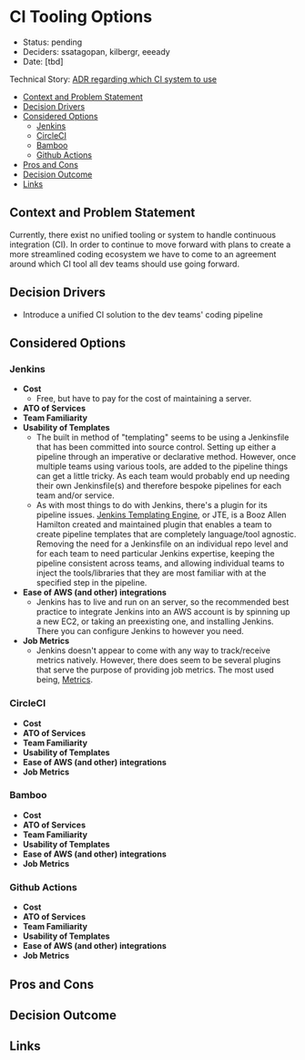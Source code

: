 # CI Tooling Options

* Status: pending
* Deciders: ssatagopan, kilbergr, eeeady
* Date: [tbd]

Technical Story: [ADR regarding which CI system to use](https://ocio-jira.acf.hhs.gov/browse/OHSH-217)

* [Context and Problem Statement](#context-and-problem-statement)
* [Decision Drivers](#decision-drivers)
* [Considered Options](#considered-options)
    * [Jenkins](#jenkins)
    * [CircleCI](#circleci)
    * [Bamboo](#bamboo)
    * [Github Actions](#github-actions)
* [Pros and Cons](#pros-and-cons)
* [Decision Outcome](#decision-outcome)
* [Links](#links)

## Context and Problem Statement

Currently, there exist no unified tooling or system to handle continuous integration (CI). In order to continue to move forward with plans to create a more streamlined coding ecosystem we have to come to an agreement around which CI tool all dev teams should use going forward.

## Decision Drivers

* Introduce a unified CI solution to the dev teams' coding pipeline

## Considered Options

### Jenkins

* **Cost**
    * Free, but have to pay for the cost of maintaining a server.
* **ATO of Services**
* **Team Familiarity**
* **Usability of Templates**
    * The built in method of "templating" seems to be using a Jenkinsfile that has been committed into source control. Setting up either a pipeline through an imperative or declarative method. However, once multiple teams using various tools, are added to the pipeline things can get a little tricky. As each team would probably end up needing their own Jenkinsfile(s) and therefore bespoke pipelines for each team and/or service.
    * As with most things to do with Jenkins, there's a plugin for its pipeline issues. [Jenkins Templating Engine](https://plugins.jenkins.io/templating-engine/), or JTE, is a Booz Allen Hamilton created and maintained plugin that enables a team to create pipeline templates that are completely language/tool agnostic. Removing the need for a Jenkinsfile on an individual repo level and for each team to need particular Jenkins expertise, keeping the pipeline consistent across teams, and allowing individual teams to inject the tools/libraries that they are most familiar with at the specified step in the pipeline.
* **Ease of AWS (and other) integrations**
    * Jenkins has to live and run on an server, so the recommended best practice to integrate Jenkins into an AWS account is by spinning up a new EC2, or taking an preexisting one, and installing Jenkins. There you can configure Jenkins to however you need.
* **Job Metrics**
    * Jenkins doesn't appear to come with any way to track/receive metrics natively. However, there does seem to be several plugins that serve the purpose of providing job metrics. The most used being, [Metrics](https://plugins.jenkins.io/metrics/).

### CircleCI

* **Cost**
* **ATO of Services**
* **Team Familiarity**
* **Usability of Templates**
* **Ease of AWS (and other) integrations**
* **Job Metrics**

### Bamboo

* **Cost**
* **ATO of Services**
* **Team Familiarity**
* **Usability of Templates**
* **Ease of AWS (and other) integrations**
* **Job Metrics**

### Github Actions

* **Cost**
* **ATO of Services**
* **Team Familiarity**
* **Usability of Templates**
* **Ease of AWS (and other) integrations**
* **Job Metrics**

## Pros and Cons



## Decision Outcome



## Links